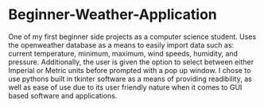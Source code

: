 # Beginner-Weather-Application
  One of my first beginner side projects as a computer science student. Uses the openweather database as a means to easily import data such as: current temperature, minimum, maximum, wind speeds, humidity, and pressure. Additionally, the user is given the option to select between either Imperial or Metric units before prompted with a pop up window. I chose to use pythons built in tkinter software as a means of providing readibility, as well as ease of use due to its user friendly nature when it comes to GUI based software and applications. 
